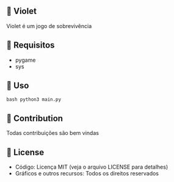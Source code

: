 ## :space_invader: Violet

Violet é um jogo de sobrevivência

## :wrench: Requisitos


- pygame
- sys


## :runner:  Uso

```bash python3 main.py```

## :raising_hand: Contribution

Todas contribuições são bem vindas

## :memo: License
- Código: Licença MIT (veja o arquivo LICENSE para detalhes)
- Gráficos e outros recursos: Todos os direitos reservados
